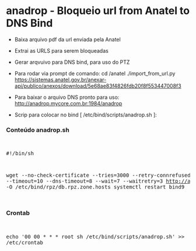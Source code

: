 # anadrop - Bloqueio url from Anatel to DNS Bind

- Baixa arquivo pdf da url enviada pela Anatel
- Extrai as URLS para serem bloqueadas
- Gerar arqvuivo para DNS bind, para uso do PTZ

- Para rodar via prompt de comando:
  cd /anatel
  ./import_from_url.py https://sistemas.anatel.gov.br/anexar-api/publico/anexos/download/5e68ae83f4826fdb20f8f553447008f3

- Para baixar o arquivo DNS pronto para uso:
  http://anadrop.mycore.com.br:1984/anadrop

- Scrip para colocar no bind [ /etc/bind/scripts/anadrop.sh ]:

<p>
<section>
   <h3>Conteúdo anadrop.sh</h3>
   <pre>

#!/bin/sh

wget --no-check-certificate --tries=3000 --retry-connrefused --timeout=10 --dns-timeout=8 --wait=7 --waitretry=3 http://anadrop.mycore.com.br:1984/anadrop -O /etc/bind/rpz/db.rpz.zone.hosts
systemctl restart bind9

</pre>
</section>
</p>

<p>
<section>
   <h3>Crontab</h3>
   <pre>

echo '00 00 \* \* \* root sh /etc/bind/scripts/anadrop.sh' >> /etc/crontab

</pre>
</section>
</p>
